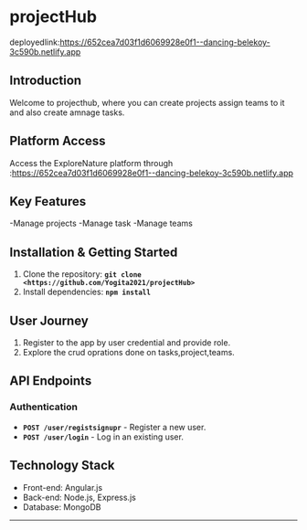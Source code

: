 # projectHub

deployedlink:https://652cea7d03f1d6069928e0f1--dancing-belekoy-3c590b.netlify.app

## **Introduction**

Welcome to projecthub, where you can create projects assign teams to it and also create amnage tasks.

## **Platform Access**

Access the ExploreNature platform through :https://652cea7d03f1d6069928e0f1--dancing-belekoy-3c590b.netlify.app

## **Key Features**

-Manage projects
-Manage task
-Manage teams

## **Installation & Getting Started**

1. Clone the repository: **`git clone <https://github.com/Yogita2021/projectHub>`**
2. Install dependencies: **`npm install`**

## **User Journey**

1. Register to the app by user credential and provide role.
2. Explore the crud oprations done on tasks,project,teams.

## **API Endpoints**

### **Authentication**

- **`POST /user/registsignupr`** - Register a new user.
- **`POST /user/login`** - Log in an existing user.

## **Technology Stack**

- Front-end: Angular.js
- Back-end: Node.js, Express.js
- Database: MongoDB

---
